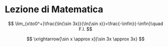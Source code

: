 # Lezione di Matematica

$$
\lim_{x\to0^+}\frac{\ln(\sin 3x)}{\ln(\sin x)}=\frac{-\infin}{-\infin}\quad F.I.
$$


$$
\xrightarrow[\sin x \approx x]{\sin 3x \approx 3x}
$$
<!--stackedit_data:
eyJoaXN0b3J5IjpbMTY4NDUzNTA3Nl19
-->